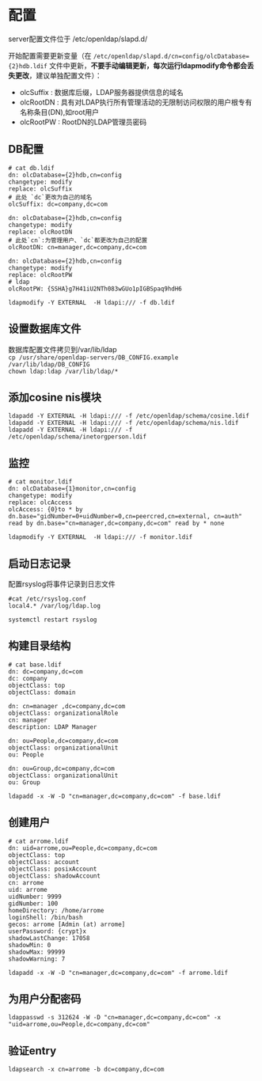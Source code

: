 # 配置

server配置文件位于 /etc/openldap/slapd.d/ <br>

开始配置需要更新变量（在 `/etc/openldap/slapd.d/cn=config/olcDatabase={2}hdb.ldif` 文件中更新，**不要手动编辑更新，每次运行ldapmodify命令都会丢失更改**，建议单独配置文件）：<br>
* olcSuffix : 数据库后缀，LDAP服务器提供信息的域名
* olcRootDN : 具有对LDAP执行所有管理活动的无限制访问权限的用户根专有名称条目(DN),如root用户
* olcRootPW : RootDN的LDAP管理员密码

DB配置
-------
```
# cat db.ldif
dn: olcDatabase={2}hdb,cn=config
changetype: modify
replace: olcSuffix
# 此处 `dc`更改为自己的域名
olcSuffix: dc=company,dc=com

dn: olcDatabase={2}hdb,cn=config
changetype: modify
replace: olcRootDN
# 此处`cn`:为管理用户、`dc`都更改为自己的配置
olcRootDN: cn=manager,dc=company,dc=com

dn: olcDatabase={2}hdb,cn=config
changetype: modify
replace: olcRootPW
# ldap
olcRootPW: {SSHA}g7H41iU2NTh083wGUo1pIGBSpaq9hdH6
```
`ldapmodify -Y EXTERNAL  -H ldapi:/// -f db.ldif`<br>

设置数据库文件
-----------
数据库配置文件拷贝到/var/lib/ldap <br>
`cp /usr/share/openldap-servers/DB_CONFIG.example /var/lib/ldap/DB_CONFIG`<br>
`chown ldap:ldap /var/lib/ldap/*`

添加cosine nis模块
---------------
`ldapadd -Y EXTERNAL -H ldapi:/// -f /etc/openldap/schema/cosine.ldif`<br>
`ldapadd -Y EXTERNAL -H ldapi:/// -f /etc/openldap/schema/nis.ldif`<br>
`ldapadd -Y EXTERNAL -H ldapi:/// -f /etc/openldap/schema/inetorgperson.ldif`<br>

监控
-----
```
# cat monitor.ldif
dn: olcDatabase={1}monitor,cn=config
changetype: modify
replace: olcAccess
olcAccess: {0}to * by dn.base="gidNumber=0+uidNumber=0,cn=peercred,cn=external, cn=auth" read by dn.base="cn=manager,dc=company,dc=com" read by * none
```
`ldapmodify -Y EXTERNAL  -H ldapi:/// -f monitor.ldif`<br>

启动日志记录
---------
配置rsyslog将事件记录到日志文件<br>
```
#cat /etc/rsyslog.conf
local4.* /var/log/ldap.log
```
`systemctl restart rsyslog`

构建目录结构
---------
```
# cat base.ldif
dn: dc=company,dc=com
dc: company
objectClass: top
objectClass: domain

dn: cn=manager ,dc=company,dc=com
objectClass: organizationalRole
cn: manager
description: LDAP Manager

dn: ou=People,dc=company,dc=com
objectClass: organizationalUnit
ou: People

dn: ou=Group,dc=company,dc=com
objectClass: organizationalUnit
ou: Group
```
`ldapadd -x -W -D "cn=manager,dc=company,dc=com" -f base.ldif`<br>

创建用户
-------
```
# cat arrome.ldif
dn: uid=arrome,ou=People,dc=company,dc=com
objectClass: top
objectClass: account
objectClass: posixAccount
objectClass: shadowAccount
cn: arrome
uid: arrome
uidNumber: 9999
gidNumber: 100
homeDirectory: /home/arrome
loginShell: /bin/bash
gecos: arrome [Admin (at) arrome]
userPassword: {crypt}x
shadowLastChange: 17058
shadowMin: 0
shadowMax: 99999
shadowWarning: 7
```
`ldapadd -x -W -D "cn=manager,dc=company,dc=com" -f arrome.ldif`<br>

为用户分配密码
---------
`ldappasswd -s 312624 -W -D "cn=manager,dc=company,dc=com" -x "uid=arrome,ou=People,dc=company,dc=com"`

验证entry
-------
`ldapsearch -x cn=arrome -b dc=company,dc=com`
